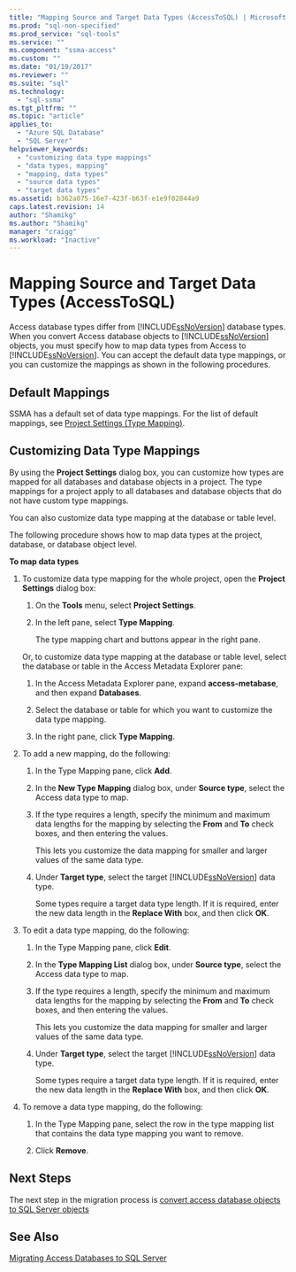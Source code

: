 ```yaml
---
title: "Mapping Source and Target Data Types (AccessToSQL) | Microsoft Docs"
ms.prod: "sql-non-specified"
ms.prod_service: "sql-tools"
ms.service: ""
ms.component: "ssma-access"
ms.custom: ""
ms.date: "01/19/2017"
ms.reviewer: ""
ms.suite: "sql"
ms.technology: 
  - "sql-ssma"
ms.tgt_pltfrm: ""
ms.topic: "article"
applies_to: 
  - "Azure SQL Database"
  - "SQL Server"
helpviewer_keywords: 
  - "customizing data type mappings"
  - "data types, mapping"
  - "mapping, data types"
  - "source data types"
  - "target data types"
ms.assetid: b362a075-16e7-423f-b63f-e1e9f02844a9
caps.latest.revision: 14
author: "Shamikg"
ms.author: "Shamikg"
manager: "craigg"
ms.workload: "Inactive"
---
```

# Mapping Source and Target Data Types (AccessToSQL)
Access database types differ from [!INCLUDE[ssNoVersion](../../includes/ssnoversion_md.md)] database types. When you convert Access database objects to [!INCLUDE[ssNoVersion](../../includes/ssnoversion_md.md)] objects, you must specify how to map data types from Access to [!INCLUDE[ssNoVersion](../../includes/ssnoversion_md.md)]. You can accept the default data type mappings, or you can customize the mappings as shown in the following procedures.  
  
## Default Mappings  
SSMA has a default set of data type mappings. For the list of default mappings, see [Project Settings (Type Mapping)](http://msdn.microsoft.com/en-us/b87b9683-abed-4677-8c50-18bdba704655).  
  
## Customizing Data Type Mappings  
By using the **Project Settings** dialog box, you can customize how types are mapped for all databases and database objects in a project. The type mappings for a project apply to all databases and database objects that do not have custom type mappings.  
  
You can also customize data type mapping at the database or table level.  
  
The following procedure shows how to map data types at the project, database, or database object level.  
  
**To map data types**  
  
1.  To customize data type mapping for the whole project, open the **Project Settings** dialog box:  
  
    1.  On the **Tools** menu, select **Project Settings**.  
  
    2.  In the left pane, select **Type Mapping**.  
  
        The type mapping chart and buttons appear in the right pane.  
  
    Or, to customize data type mapping at the database or table level, select the database or table in the Access Metadata Explorer pane:  
  
    1.  In the Access Metadata Explorer pane, expand **access-metabase**, and then expand **Databases**.  
  
    2.  Select the database or table for which you want to customize the data type mapping.  
  
    3.  In the right pane, click **Type Mapping**.  
  
2.  To add a new mapping, do the following:  
  
    1.  In the Type Mapping pane, click **Add**.  
  
    2.  In the **New Type Mapping** dialog box, under **Source type**, select the Access data type to map.  
  
    3.  If the type requires a length, specify the minimum and maximum data lengths for the mapping by selecting the **From** and **To** check boxes, and then entering the values.  
  
        This lets you customize the data mapping for smaller and larger values of the same data type.  
  
    4.  Under **Target type**, select the target [!INCLUDE[ssNoVersion](../../includes/ssnoversion_md.md)] data type.  
  
        Some types require a target data type length. If it is required, enter the new data length in the **Replace With** box, and then click **OK**.  
  
3.  To edit a data type mapping, do the following:  
  
    1.  In the Type Mapping pane, click **Edit**.  
  
    2.  In the **Type Mapping List** dialog box, under **Source type**, select the Access data type to map.  
  
    3.  If the type requires a length, specify the minimum and maximum data lengths for the mapping by selecting the **From** and **To** check boxes, and then entering the values.  
  
        This lets you customize the data mapping for smaller and larger values of the same data type.  
  
    4.  Under **Target type**, select the target [!INCLUDE[ssNoVersion](../../includes/ssnoversion_md.md)] data type.  
  
        Some types require a target data type length. If it is required, enter the new data length in the **Replace With** box, and then click **OK**.  
  
4.  To remove a data type mapping, do the following:  
  
    1.  In the Type Mapping pane, select the row in the type mapping list that contains the data type mapping you want to remove.  
  
    2.  Click **Remove**.  
  
## Next Steps  
The next step in the migration process is [convert access database objects to SQL Server objects](http://msdn.microsoft.com/en-us/e0ef67bf-80a6-4e6c-a82d-5d46e0623c6c)  
  
## See Also  
[Migrating Access Databases to SQL Server](http://msdn.microsoft.com/en-us/76a3abcf-2998-4712-9490-fe8d872c89ca)  
  
